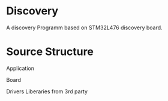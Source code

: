 # Discovery
A discovery Programm based on STM32L476 discovery board.

# Source Structure

Application
    
Board

Drivers
    Liberaries from 3rd party

